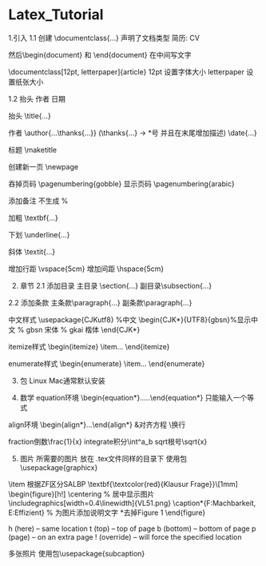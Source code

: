 # Latex_Tutorial

1.引入
1.1 创建
\documentclass{...} 声明了文档类型 简历: CV

然后\begin{document} 和 \end{document} 在中间写文字

\documentclass[12pt, letterpaper]{article}
12pt 设置字体大小
letterpaper 设置纸张大小

1.2 抬头 作者 日期

抬头
\title{...}

作者
\author{...\thanks{...}}
(\thanks{...} -> *号 并且在末尾增加描述)
\date{...}


标题
\maketitle

创建新一页
 \newpage
 
吞掉页码
 \pagenumbering{gobble}
显示页码
\pagenumbering{arabic}

添加备注 不生成
%

加粗
\textbf{...}

下划
\underline{...} 

斜体 
\textit{...}

增加行距 \vspace{5cm}
增加间距 \hspace{5cm}

2. 章节
2.1 添加目录
主目录 \section{...}
副目录\subsection{...}

2.2 添加条款
主条款\paragraph{...}
副条款\paragraph{...}

中文样式
\usepackage{CJKutf8} %中文
\begin{CJK*}{UTF8}{gbsn}%显示中文
% gbsn 宋体
% gkai 楷体
\end{CJK*}

itemize样式
\begin{itemize}
\item...
\end{itemize}

enumerate样式
\begin{enumerate}
\item...
\end{enumerate}


3. 包
Linux Mac通常默认安装

4. 数学
equation环境
\begin{equation*}.....\end{equation*}
只能输入一个等式

align环境
\begin{align*}...\end{align*}
&对齐方程 \\换行

fraction倒数\frac{1}{x}
integrate积分\int^a_b
sqrt根号\sqrt{x}

5. 图片
所需要的图片 放在 .tex文件同样的目录下
使用包 \usepackage{graphicx}


\item 根据ZF区分SALBP \textbf{\textcolor{red}{Klausur Frage}}\\[1mm]
\begin{figure}[h!]
  \centering % 居中显示图片
  \includegraphics[width=0.4\linewidth]{VL51.png}
  \caption*{F:Machbarkeit, E:Effizient} % 为图片添加说明文字 *去掉Figure 1
\end{figure}

 
h (here) – same location
t (top) – top of page
b (bottom) – bottom of page
p (page) – on an extra page
! (override) – will force the specified location

多张照片
使用包\usepackage{subcaption}

